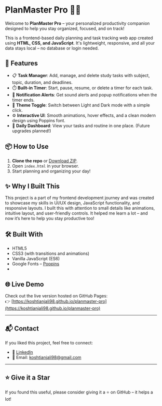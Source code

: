 # PlanMaster Pro 🧠📅

Welcome to **PlanMaster Pro** – your personalized productivity companion designed to help you stay organized, focused, and on track!

This is a frontend-based daily planning and task tracking web app created using **HTML, CSS, and JavaScript**. It's lightweight, responsive, and all your data stays local – no database or login needed.

## 🚀 Features

- 📋 **Task Manager**: Add, manage, and delete study tasks with subject, topic, duration, and deadlines.
- ⏱️ **Built-in Timer**: Start, pause, resume, or delete a timer for each task.
- 🔔 **Notification Alerts**: Get sound alerts and popup notifications when the timer ends.
- 🎨 **Theme Toggle**: Switch between Light and Dark mode with a simple click.
- ⚙️ **Interactive UI**: Smooth animations, hover effects, and a clean modern design using Poppins font.
- 📆 **Daily Dashboard**: View your tasks and routine in one place. (Future upgrades planned!)

## 📦 How to Use

1. **Clone the repo** or [Download ZIP](https://github.com/koshtianjali98/planmaster-pro).
2. Open `index.html` in your browser.
3. Start planning and organizing your day!

## ✨ Why I Built This

This project is a part of my frontend development journey and was created to showcase my skills in UI/UX design, JavaScript functionality, and responsive layouts. I built this with attention to small details like animations, intuitive layout, and user-friendly controls. It helped me learn a lot – and now it’s here to help you stay productive too!

## 🛠️ Built With

- HTML5
- CSS3 (with transitions and animations)
- Vanilla JavaScript (ES6)
- Google Fonts – [Poppins](https://fonts.google.com/specimen/Poppins)
- 
## 🌐 Live Demo

Check out the live version hosted on GitHub Pages:  
👉 [https://koshtianjali98.github.io/planmaster-pro](https://koshtianjali98.github.io/planmaster-pro)

---

## 📬 Contact

If you liked this project, feel free to connect:

- 💼 [LinkedIn](https://www.linkedin.com/in/anjali-koshti-9271612a5)
- 📧 Email: koshtianjali98@gmail.com

---

## ⭐ Give it a Star

If you found this useful, please consider giving it a ⭐ on GitHub – it helps a lot!



